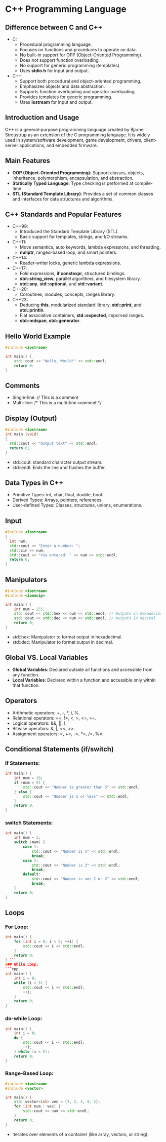 # C++ Programming Language
## Difference between C and C++
- C:
  - Procedural programming language.
  - Focuses on functions and procedures to operate on data.
  - No built-in support for OPP (Object-Oriented Programming).
  - Does not support function overloading.
  - No support for generic programming (templates).
  - Uses **stdio.h** for input and output.
- C++:
  - Support both procedural and object-oriented programming.
  - Emphasizes objects and data abstraction.
  - Supports function overloading and operator overloading.
  - Provides templates for generic programming.
  - Uses **iostream** for input and output.

## Introduction and Usage
C++ is a general-purpose programming language created by Bjarne Stroustrup as an extension of the C programming language. It is widely used in system/software development, game development, drivers, client-server applications, and embedded firmware.

## Main Features
- **OOP (Object-Oriented Programming)**: Support classes, objects, inheritance, polymorphism, encapsulation, and 
  abstraction.
- **Statically Typed Language**: Type checking is performed at compile-time.
- **STL (Standard Template Library)**: Provides a set of common classes and interfaces for data structures and 
  algorithms.

## C++ Standards and Popular Features
- C++98:
  - Introduced the Standard Template Library (STL).
  - Basic support for templates, strings, and I/O streams.
- C++11:
  - Move semantics, auto keywords, lambda expressions, and threading.
  - **nullptr**, ranged-based loop, and smart pointers.
- C++14:
  - Reader-writer locks, generic lambda expressions.
- C++17:
  - Fold expressions, **if constexpr**, structured bindings.
  - **std::string_view**, parallel algorithms, and filesystem library.
  - **std::any**, **std::optional**, and **std::variant**.
- C++20:
  - Coroutines, modules, concepts, ranges library.
- C++23:
  - Deducing **this**, modularized standard library, **std::print**, and **std::println**.
  - Flat associative containers, **std::expected**, imporved ranges.
  - **std::mdspan**, **std::generator**.

## Hello World Example
```cpp
#include <iostream>

int main() {
    std::cout << "Hello, World!" << std::endl;
    return 0;
}
```

## Comments
- Single-line: // This is a comment
- Multi-line:  /* This is a multi-line commnet */

## Display (Output)
```cpp
#include <iostream>
int main (void)
{
  std::cout << "Output text" << std::endl;
  return 0;
} 
```
- std::cout: standard character output stream.
- std::endl: Ends the line and flushes the buffer.

## Data Types in C++
- Primitive Types: int, char, float, double, bool.
- Derived Types: Arrays, pointers, references.
- User-defined Types: Classes, structures, unions, enumerations.

## Input
```cpp
#include <iostream>
{
  int num;
  std::cout << "Enter a number: ";
  std::cin >> num;
  std::cout << "You entered: " << num << std::endl;
  return 0;
} 
```

## Manipulators
```cpp
#include <iostream>
#include <iomanip>

int main() {
    int num = 255;
    std::cout << std::hex << num << std::endl; // Outputs in hexadecimal
    std::cout << std::dec << num << std::endl; // Outputs in decimal
    return 0;
} 
```
- std::hex: Manipulator to format output in hexadecimal.
- std::dec: Manipulator to format output in decimal.

## Global VS. Local Variables
- **Global Variables**: Declared outside all functions and accessible from any function.
- **Local Variables**: Declared within a function and accessible only within that function.

## Operators
- Arithmetic operators: +, -, *, /, %.
- Relational operators: ==, !=, <, >, <=, >=.
- Logical operators: &&, ||, !.
- Bitwise operators: &, |, <<, >>.
- Assignment operators: =, +=, -=, *=, /=, %=.


## Conditional Statements (if/switch)

### if Statements:
```cpp
int main() {
    int num = 10;
    if (num > 5) {
        std::cout << "Number is greater than 5" << std::endl;
    } else {
        std::cout << "Number is 5 or less" << std::endl;
    }
    return 0;
} 
```

### switch Statements:
```cpp
int main() {
    int num = 2;
    switch (num) {
        case 1:
            std::cout << "Number is 1" << std::endl;
            break;
        case 2:
            std::cout << "Number is 2" << std::endl;
            break;
        default:
            std::cout << "Number is not 1 or 2" << std::endl;
            break;
    }
    return 0;
} 
```

## Loops
### For Loop:
```cpp
int main() {
    for (int i = 0; i < 5; ++i) {
        std::cout << i << std::endl;
    }
    return 0;
} ```
### While Loop:
```cpp
int main() {
    int i = 0;
    while (i < 5) {
        std::cout << i << std::endl;
        ++i;
    }
    return 0;
} 
```

### do-while Loop:
```cpp
int main() {
    int i = 0;
    do {
        std::cout << i << std::endl;
        ++i;
    } while (i < 5);
    return 0;
} 
```

### Range-Based Loop:
```cpp
#include <iostream>
#include <vector>

int main() {
    std::vector<int> vec = {1, 2, 3, 4, 5};
    for (int num : vec) {
        std::cout << num << std::endl;
    }
    return 0;
} 
```
- Iterates over elements of a container (like array, vectors, or string).

